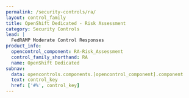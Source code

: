 ```yaml
---
permalink: /security-controls/ra/
layout: control_family
title: OpenShift Dedicated - Risk Assessment
category: Security Controls
lead: |
  FedRAMP Moderate Control Responses
product_info:
  opencontrol_component: RA-Risk_Assessment
  control_family_shorthand: RA
  name: OpenShift Dedicated
subnav:
  data: opencontrols.components.[opencontrol_component].component
  text: control_key
  href: ['#%', control_key]
---
```

